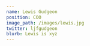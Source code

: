 ```yaml
---
name: Lewis Gudgeon
position: COO
image_path: /images/lewis.jpg
twitter: ljfgudgeon
blurb: Lewis is xyz
---
```

